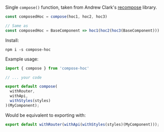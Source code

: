 Single `compose()` function, taken from Andrew Clark's [recompose](https://github.com/acdlite/recompose) library.

```js
const composedHoc = compose(hoc1, hoc2, hoc3)

// Same as
const composedHoc = BaseComponent => hoc1(hoc2(hoc3(BaseComponent)))
```

Install:

```
npm i -s compose-hoc
```

Example usage:

```js
import { compose } from 'compose-hoc'

// ... your code

export default compose(
  withRouter,
  withApi,
  withStyles(styles)
)(MyComponent);

```

Would be equivalent to exporting with:

```js
export default withRouter(withApi(withStyles(styles)(MyComponent)));
```
